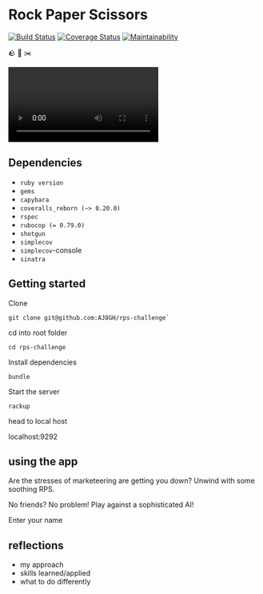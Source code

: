 # Rock Paper Scissors

[![Build Status](https://travis-ci.com/AJ8GH/rps-challenge.svg?branch=master)](https://travis-ci.com/AJ8GH/rps-challenge) [![Coverage Status](https://coveralls.io/repos/github/AJ8GH/rps-challenge/badge.svg?branch=master)](https://coveralls.io/github/AJ8GH/rps-challenge?branch=master) [![Maintainability](https://api.codeclimate.com/v1/badges/fdca0bdec16a564c5209/maintainability)](https://codeclimate.com/github/AJ8GH/rps-challenge/maintainability)

🪨  📄  ✂️

![demo](public/demo.mov)

## Dependencies
- `ruby version`
- `gems`
- `capybara`
- `coveralls_reborn (~> 0.20.0)`
- `rspec`
- `rubocop (= 0.79.0)`
- `shotgun`
- `simplecov`
- `simplecov`-console
- `sinatra`

## Getting started

Clone

```
git clone git@github.com:AJ8GH/rps-challenge`
```

cd into root folder

```
cd rps-challenge
```

Install dependencies

```
bundle
```

Start the server

```
rackup
```

head to local host

localhost:9292

## using the app

Are the stresses of marketeering are getting you down? Unwind with some soothing RPS.

No friends? No problem! Play against a sophisticated AI!

Enter your name

## reflections
- my approach
- skills learned/applied
- what to do differently
